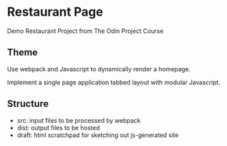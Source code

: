 # Restaurant Page
Demo Restaurant Project from The Odin Project Course

## Theme
Use webpack and Javascript to dynamically render a homepage.

Implement a single page application tabbed layout with modular Javascript.


## Structure
- src: input files to be processed by webpack
- dist: output files to be hosted
- draft: html scratchpad for sketching out js-generated site